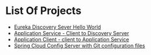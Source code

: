 # List Of Projects
* [Eureka Discovery Sever Hello World](eureka-discovery-server)
* [Application Service - Client to Discovery Server](application-service)
* [Application Client - client to Application Service](application-client-1)
* [Spring Cloud Config Server with Git configuration files](spring-cloud-config-server-with-files-in-git)